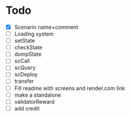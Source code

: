 # Todo  
- [X] Scenario name+comment
- [ ] Loading system
- [ ] setState
- [ ] checkState
- [ ] dumpState
- [ ] scCall
- [ ] scQuery
- [ ] scDeploy
- [ ] transfer
- [ ] Fill readme with screens and render.com link
- [ ] make a standalone
- [ ] validatorReward
- [ ] add credit